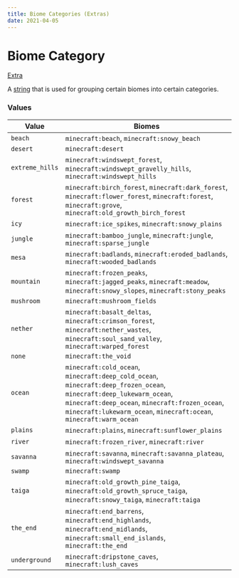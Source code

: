 ```yaml
---
title: Biome Categories (Extras)
date: 2021-04-05
---
```


# Biome Category

[Extra](../extras.md)

A [string](../../types/data_types/string.md) that is used for grouping certain biomes into certain categories.


### Values

Value           | Biomes
----------------|--------
`beach`         | `minecraft:beach`, `minecraft:snowy_beach`
`desert`        | `minecraft:desert`
`extreme_hills` | `minecraft:windswept_forest`, `minecraft:windswept_gravelly_hills`, `minecraft:windswept_hills`
`forest`        | `minecraft:birch_forest`, `minecraft:dark_forest`, `minecraft:flower_forest`, `minecraft:forest`, `minecraft:grove`, `minecraft:old_growth_birch_forest`
`icy`           | `minecraft:ice_spikes`, `minecraft:snowy_plains`
`jungle`        | `minecraft:bamboo_jungle`, `minecraft:jungle`, `minecraft:sparse_jungle`
`mesa`          | `minecraft:badlands`, `minecraft:eroded_badlands`, `minecraft:wooded_badlands`
`mountain`      | `minecraft:frozen_peaks`, `minecraft:jagged_peaks`, `minecraft:meadow`, `minecraft:snowy_slopes`, `minecraft:stony_peaks`
`mushroom`      | `minecraft:mushroom_fields`
`nether`        | `minecraft:basalt_deltas`, `minecraft:crimson_forest`, `minecraft:nether_wastes`, `minecraft:soul_sand_valley`, `minecraft:warped_forest`
`none`          | `minecraft:the_void`
`ocean`         | `minecraft:cold_ocean`, `minecraft:deep_cold_ocean`, `minecraft:deep_frozen_ocean`, `minecraft:deep_lukewarm_ocean`, `minecraft:deep_ocean`, `minecraft:frozen_ocean`, `minecraft:lukewarm_ocean`, `minecraft:ocean`, `minecraft:warm_ocean`
`plains`        | `minecraft:plains`, `minecraft:sunflower_plains`
`river`         | `minecraft:frozen_river`, `minecraft:river`
`savanna`       | `minecraft:savanna`, `minecraft:savanna_plateau`, `minecraft:windswept_savanna`
`swamp`         | `minecraft:swamp`
`taiga`         | `minecraft:old_growth_pine_taiga`, `minecraft:old_growth_spruce_taiga`, `minecraft:snowy_taiga`, `minecraft:taiga`
`the_end`       | `minecraft:end_barrens`, `minecraft:end_highlands`, `minecraft:end_midlands`, `minecraft:small_end_islands`, `minecraft:the_end`
`underground`   | `minecraft:dripstone_caves`, `minecraft:lush_caves`
